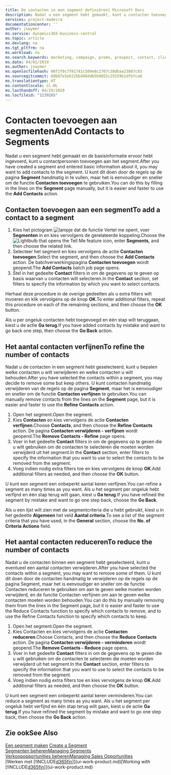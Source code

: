```yaml
---
title: De contacten in een segment definiëren| Microsoft Docs
description: Nadat u een segment hebt gemaakt, kunt u contacten toevoegen aan het segment, bijvoorbeeld als onderdeel van een marketingcampagne die is gericht op specifieke klanten of cliënten.
services: project-madeira
documentationcenter: ''
author: jswymer
ms.service: dynamics365-business-central
ms.topic: article
ms.devlang: na
ms.tgt_pltfrm: na
ms.workload: na
ms.search.keywords: marketing, campaign, promo, prospect, contact, client, customer
ms.date: 04/01/2019
ms.author: jswymer
ms.openlocfilehash: 00f1f0c7f81741c509e8c2707c38dbaa23087c93
ms.sourcegitcommit: 60b87e5eb32bb408dd65b9855c29159b1dfbfca8
ms.translationtype: HT
ms.contentlocale: nl-NL
ms.lasthandoff: 04/29/2019
ms.locfileid: "1239265"
---
```

# <a name="add-contacts-to-segments"></a><span data-ttu-id="7ccb9-103">Contacten toevoegen aan segmenten</span><span class="sxs-lookup"><span data-stu-id="7ccb9-103">Add Contacts to Segments</span></span>
<span data-ttu-id="7ccb9-104">Nadat u een segment hebt gemaakt en de basisinformatie ervoor hebt ingevoerd, kunt u contactpersonen toevoegen aan het segment.</span><span class="sxs-lookup"><span data-stu-id="7ccb9-104">After you have created a segment and entered basic information about it, you may want to add contacts to the segment.</span></span> <span data-ttu-id="7ccb9-105">U kunt dit doen door de regels op de pagina **Segment** handmatig in te vullen, maar het is eenvoudiger en sneller om de functie **Contacten toevoegen** te gebruiken.</span><span class="sxs-lookup"><span data-stu-id="7ccb9-105">You can do this by filling in the lines on the **Segment** page manually, but it is easier and faster to use the **Add Contacts** action.</span></span>

## <a name="to-add-a-contact-to-a-segment"></a><span data-ttu-id="7ccb9-106">Contacten toevoegen aan een segment</span><span class="sxs-lookup"><span data-stu-id="7ccb9-106">To add a contact to a segment</span></span>
1. <span data-ttu-id="7ccb9-107">Kies het pictogram ![lampje dat de functie Vertel me opent](media/ui-search/search_small.png "Vertel me wat u wilt doen"), voer **Segmenten** in en kies vervolgens de gerelateerde koppeling.</span><span class="sxs-lookup"><span data-stu-id="7ccb9-107">Choose the ![Lightbulb that opens the Tell Me feature](media/ui-search/search_small.png "Tell me what you want to do") icon, enter **Segments**, and then choose the related link.</span></span>  
2. <span data-ttu-id="7ccb9-108">Selecteer het segment en kies vervolgens de actie **Contacten toevoegen**.</span><span class="sxs-lookup"><span data-stu-id="7ccb9-108">Select the segment, and then choose the **Add Contacts** action.</span></span> <span data-ttu-id="7ccb9-109">De batchverwerkingspagina **Contacten toevoegen** wordt geopend.</span><span class="sxs-lookup"><span data-stu-id="7ccb9-109">The **Add Contacts** batch job page opens.</span></span>
3. <span data-ttu-id="7ccb9-110">Stel in het gedeelte **Contact** filters in om de gegevens op te geven op basis waarvan u contacten wilt selecteren.</span><span class="sxs-lookup"><span data-stu-id="7ccb9-110">In the **Contact** section, set filters to specify the information by which you want to select contacts.</span></span>

<span data-ttu-id="7ccb9-111">Herhaal deze procedure in de overige gedeelten als u extra filters wilt invoeren en klik vervolgens op de knop **OK**.</span><span class="sxs-lookup"><span data-stu-id="7ccb9-111">To enter additional filters, repeat this procedure on each of the remaining sections, and then choose the **OK** button.</span></span>

<span data-ttu-id="7ccb9-112">Als u per ongeluk contacten hebt toegevoegd en één stap wilt teruggaan, kiest u de actie **Ga terug**.</span><span class="sxs-lookup"><span data-stu-id="7ccb9-112">If you have added contacts by mistake and want to go back one step, then choose the **Go Back** action.</span></span>

## <a name="to-refine-the-number-of-contacts"></a><span data-ttu-id="7ccb9-113">Het aantal contacten verfijnen</span><span class="sxs-lookup"><span data-stu-id="7ccb9-113">To refine the number of contacts</span></span>
<span data-ttu-id="7ccb9-114">Nadat u de contacten in een segment hebt geselecteerd, kunt u bepalen welke contacten u wilt verwijderen en welke contacten u wilt behouden.</span><span class="sxs-lookup"><span data-stu-id="7ccb9-114">After you have selected the contacts within a segment, you may decide to remove some but keep others.</span></span> <span data-ttu-id="7ccb9-115">U kunt contacten handmatig verwijderen van de regels op de pagina **Segment**, maar het is eenvoudiger en sneller om de functie **Contacten verfijnen** te gebruiken.</span><span class="sxs-lookup"><span data-stu-id="7ccb9-115">You can manually remove contacts from the lines on the **Segment** page, but it is easier and faster to use the **Refine Contacts** action.</span></span>

1. <span data-ttu-id="7ccb9-116">Open het segment.</span><span class="sxs-lookup"><span data-stu-id="7ccb9-116">Open the segment.</span></span>
2. <span data-ttu-id="7ccb9-117">Kies **Contacten** en kies vervolgens de actie **Contacten verfijnen**.</span><span class="sxs-lookup"><span data-stu-id="7ccb9-117">Choose **Contacts**, and then choose the **Refine Contacts** action.</span></span> <span data-ttu-id="7ccb9-118">De pagina **Contacten verwijderen - verfijnen** wordt geopend.</span><span class="sxs-lookup"><span data-stu-id="7ccb9-118">The **Remove Contacts - Refine** page opens.</span></span>
3. <span data-ttu-id="7ccb9-119">Voer in het gedeelte **Contact** filters in om de gegevens op te geven die u wilt gebruiken om de contacten te selecteren die moeten worden verwijderd uit het segment.</span><span class="sxs-lookup"><span data-stu-id="7ccb9-119">In the **Contact** section, enter filters to specify the information that you want to use to select the contacts to be removed from the segment.</span></span>
4. <span data-ttu-id="7ccb9-120">Voeg indien nodig extra filters toe en kies vervolgens de knop **OK**.</span><span class="sxs-lookup"><span data-stu-id="7ccb9-120">Add additional filters as needed, and then choose the **OK** button.</span></span>

<span data-ttu-id="7ccb9-121">U kunt een segment een onbeperkt aantal keren verfijnen.</span><span class="sxs-lookup"><span data-stu-id="7ccb9-121">You can refine a segment as many times as you want.</span></span> <span data-ttu-id="7ccb9-122">Als u het segment per ongeluk hebt verfijnd en één stap terug wilt gaan, kiest u **Ga terug**.</span><span class="sxs-lookup"><span data-stu-id="7ccb9-122">If you have refined the segment by mistake and want to go one step back, choose the **Go Back**.</span></span>

<span data-ttu-id="7ccb9-123">Als u een lijst wilt zien met de segmentcriteria die u hebt gebruikt, kiest u in het gedeelte **Algemeen** het veld **Aantal criteria**.</span><span class="sxs-lookup"><span data-stu-id="7ccb9-123">To see a list of the segment criteria that you have used, in the **General** section, choose the **No. of Criteria Actions** field.</span></span>

## <a name="to-reduce-the-number-of-contacts"></a><span data-ttu-id="7ccb9-124">Het aantal contacten reduceren</span><span class="sxs-lookup"><span data-stu-id="7ccb9-124">To reduce the number of contacts</span></span>
<span data-ttu-id="7ccb9-125">Nadat u de contacten binnen een segment hebt geselecteerd, kunt u eventueel een aantal contacten verwijderen.</span><span class="sxs-lookup"><span data-stu-id="7ccb9-125">After you have selected the contacts within a segment, you may want to remove some of them.</span></span> <span data-ttu-id="7ccb9-126">U kunt dit doen door de contacten handmatig te verwijderen op de regels op de pagina Segment, maar het is eenvoudiger en sneller om de functie Contacten reduceren te gebruiken om aan te geven welke moeten worden verwijderd, en de functie Contacten verfijnen om aan te geven welke contacten moeten worden behouden.</span><span class="sxs-lookup"><span data-stu-id="7ccb9-126">You can do this by manually removing them from the lines in the Segment page, but it is easier and faster to use the Reduce Contacts function to specify which contacts to remove, and to use the Refine Contacts function to specify which contacts to keep.</span></span>

1. <span data-ttu-id="7ccb9-127">Open het segment.</span><span class="sxs-lookup"><span data-stu-id="7ccb9-127">Open the segment.</span></span>
2. <span data-ttu-id="7ccb9-128">Kies Contacten en kies vervolgens de actie **Contacten reduceren**.</span><span class="sxs-lookup"><span data-stu-id="7ccb9-128">Choose Contacts, and then choose the **Reduce Contacts** action.</span></span> <span data-ttu-id="7ccb9-129">De pagina **Contacten verwijderen - verminderen** wordt geopend.</span><span class="sxs-lookup"><span data-stu-id="7ccb9-129">The **Remove Contacts - Reduce** page opens.</span></span>
3. <span data-ttu-id="7ccb9-130">Voer in het gedeelte **Contact** filters in om de gegevens op te geven die u wilt gebruiken om de contacten te selecteren die moeten worden verwijderd uit het segment.</span><span class="sxs-lookup"><span data-stu-id="7ccb9-130">In the **Contact** section, enter filters to specify the information that you want to use to select the contacts to be removed from the segment.</span></span>
4. <span data-ttu-id="7ccb9-131">Voeg indien nodig extra filters toe en kies vervolgens de knop **OK**.</span><span class="sxs-lookup"><span data-stu-id="7ccb9-131">Add additional filters as needed, and then choose the **OK** button.</span></span>

<span data-ttu-id="7ccb9-132">U kunt een segment een onbeperkt aantal keren verminderen.</span><span class="sxs-lookup"><span data-stu-id="7ccb9-132">You can reduce a segment as many times as you want.</span></span> <span data-ttu-id="7ccb9-133">Als u het segment per ongeluk hebt verfijnd en één stap terug wilt gaan, kiest u de actie **Ga terug**.</span><span class="sxs-lookup"><span data-stu-id="7ccb9-133">If you have refined the segment by mistake and want to go one step back, then choose the **Go Back** action.</span></span>

## <a name="see-also"></a><span data-ttu-id="7ccb9-134">Zie ook</span><span class="sxs-lookup"><span data-stu-id="7ccb9-134">See Also</span></span>
<span data-ttu-id="7ccb9-135">[Een segment maken](marketing-how-create-segment.md) </span><span class="sxs-lookup"><span data-stu-id="7ccb9-135">[Create a Segment](marketing-how-create-segment.md) </span></span>  
[<span data-ttu-id="7ccb9-136">Segmenten beheren</span><span class="sxs-lookup"><span data-stu-id="7ccb9-136">Managing Segments</span></span>](marketing-segments.md)  
[<span data-ttu-id="7ccb9-137">Verkoopopportunities beheren</span><span class="sxs-lookup"><span data-stu-id="7ccb9-137">Managing Sales Opportunities</span></span>](marketing-manage-sales-opportunities.md)  
<span data-ttu-id="7ccb9-138">[Werken met [!INCLUDE[d365fin](includes/d365fin_md.md)]](ui-work-product.md)</span><span class="sxs-lookup"><span data-stu-id="7ccb9-138">[Working with [!INCLUDE[d365fin](includes/d365fin_md.md)]](ui-work-product.md)</span></span>  
